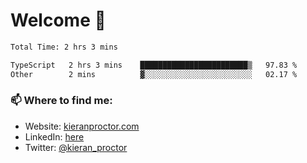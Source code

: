 # Welcome 🦘

<!--START_SECTION:waka-->

```txt
Total Time: 2 hrs 3 mins

TypeScript   2 hrs 3 mins    ████████████████████████▒   97.83 %
Other        2 mins          ▓░░░░░░░░░░░░░░░░░░░░░░░░   02.17 %
```

<!--END_SECTION:waka-->

### 📫 Where to find me:

-   Website: [kieranproctor.com](https://kieranproctor.com/)
-   LinkedIn: [here](https://www.linkedin.com/in/kieran-proctor-086b5a159/)
-   Twitter: [@kieran_proctor](https://twitter.com/kieran_proctor)
